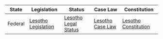 | State | Legislation                                                   | Status                                              | Case Law                                            | Constitution                                                 |
|-------|---------------------------------------------------------------|-----------------------------------------------------|-----------------------------------------------------|--------------------------------------------------------------|
|Federal| [Lesotho Legislation](http://www.lesotholii.org/ls/legislation) | [Lesotho Legal Status](http://www.lesotholii.org/ls/status) | [Lesotho Case Law](http://www.lesotholii.org/ls/cases) | [Lesotho Constitution](http://www.lesotholii.org/ls/constitution) |